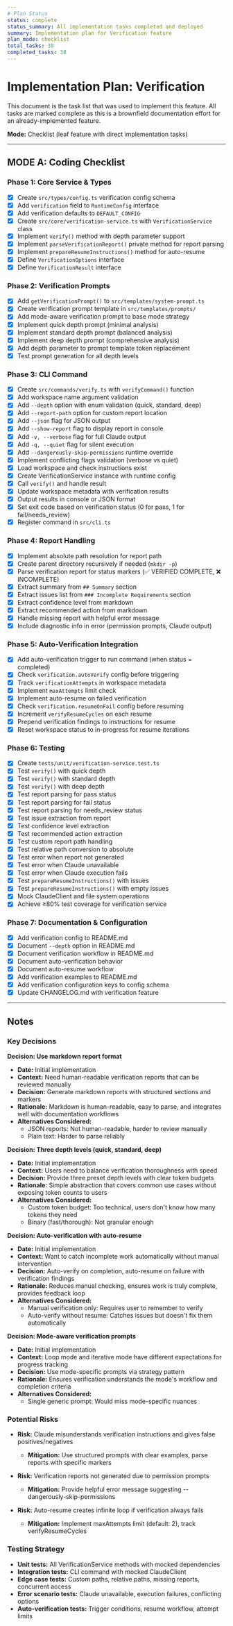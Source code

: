 ```yaml
---
# Plan Status
status: complete
status_summary: All implementation tasks completed and deployed
summary: Implementation plan for Verification feature
plan_mode: checklist
total_tasks: 38
completed_tasks: 38
---
```


# Implementation Plan: Verification

This document is the task list that was used to implement this feature. All tasks are marked complete as this is a brownfield documentation effort for an already-implemented feature.

**Mode:** Checklist (leaf feature with direct implementation tasks)

---

## MODE A: Coding Checklist

### Phase 1: Core Service & Types

- [x] Create `src/types/config.ts` verification config schema
- [x] Add `verification` field to `RuntimeConfig` interface
- [x] Add verification defaults to `DEFAULT_CONFIG`
- [x] Create `src/core/verification-service.ts` with `VerificationService` class
- [x] Implement `verify()` method with depth parameter support
- [x] Implement `parseVerificationReport()` private method for report parsing
- [x] Implement `prepareResumeInstructions()` method for auto-resume
- [x] Define `VerificationOptions` interface
- [x] Define `VerificationResult` interface

### Phase 2: Verification Prompts

- [x] Add `getVerificationPrompt()` to `src/templates/system-prompt.ts`
- [x] Create verification prompt template in `src/templates/prompts/`
- [x] Add mode-aware verification prompt to base mode strategy
- [x] Implement quick depth prompt (minimal analysis)
- [x] Implement standard depth prompt (balanced analysis)
- [x] Implement deep depth prompt (comprehensive analysis)
- [x] Add depth parameter to prompt template token replacement
- [x] Test prompt generation for all depth levels

### Phase 3: CLI Command

- [x] Create `src/commands/verify.ts` with `verifyCommand()` function
- [x] Add workspace name argument validation
- [x] Add `--depth` option with enum validation (quick, standard, deep)
- [x] Add `--report-path` option for custom report location
- [x] Add `--json` flag for JSON output
- [x] Add `--show-report` flag to display report in console
- [x] Add `-v, --verbose` flag for full Claude output
- [x] Add `-q, --quiet` flag for silent execution
- [x] Add `--dangerously-skip-permissions` runtime override
- [x] Implement conflicting flags validation (verbose vs quiet)
- [x] Load workspace and check instructions exist
- [x] Create VerificationService instance with runtime config
- [x] Call `verify()` and handle result
- [x] Update workspace metadata with verification results
- [x] Output results in console or JSON format
- [x] Set exit code based on verification status (0 for pass, 1 for fail/needs_review)
- [x] Register command in `src/cli.ts`

### Phase 4: Report Handling

- [x] Implement absolute path resolution for report path
- [x] Create parent directory recursively if needed (`mkdir -p`)
- [x] Parse verification report for status markers (✅ VERIFIED COMPLETE, ❌ INCOMPLETE)
- [x] Extract summary from `## Summary` section
- [x] Extract issues list from `### Incomplete Requirements` section
- [x] Extract confidence level from markdown
- [x] Extract recommended action from markdown
- [x] Handle missing report with helpful error message
- [x] Include diagnostic info in error (permission prompts, Claude output)

### Phase 5: Auto-Verification Integration

- [x] Add auto-verification trigger to run command (when status = completed)
- [x] Check `verification.autoVerify` config before triggering
- [x] Track `verificationAttempts` in workspace metadata
- [x] Implement `maxAttempts` limit check
- [x] Implement auto-resume on failed verification
- [x] Check `verification.resumeOnFail` config before resuming
- [x] Increment `verifyResumeCycles` on each resume
- [x] Prepend verification findings to instructions for resume
- [x] Reset workspace status to in-progress for resume iterations

### Phase 6: Testing

- [x] Create `tests/unit/verification-service.test.ts`
- [x] Test `verify()` with quick depth
- [x] Test `verify()` with standard depth
- [x] Test `verify()` with deep depth
- [x] Test report parsing for pass status
- [x] Test report parsing for fail status
- [x] Test report parsing for needs_review status
- [x] Test issue extraction from report
- [x] Test confidence level extraction
- [x] Test recommended action extraction
- [x] Test custom report path handling
- [x] Test relative path conversion to absolute
- [x] Test error when report not generated
- [x] Test error when Claude unavailable
- [x] Test error when Claude execution fails
- [x] Test `prepareResumeInstructions()` with issues
- [x] Test `prepareResumeInstructions()` with empty issues
- [x] Mock ClaudeClient and file system operations
- [x] Achieve ≥80% test coverage for verification service

### Phase 7: Documentation & Configuration

- [x] Add verification config to README.md
- [x] Document `--depth` option in README.md
- [x] Document verification workflow in README.md
- [x] Document auto-verification behavior
- [x] Document auto-resume workflow
- [x] Add verification examples to README.md
- [x] Add verification configuration keys to config schema
- [x] Update CHANGELOG.md with verification feature

---

## Notes

### Key Decisions

**Decision: Use markdown report format**

- **Date:** Initial implementation
- **Context:** Need human-readable verification reports that can be reviewed manually
- **Decision:** Generate markdown reports with structured sections and markers
- **Rationale:** Markdown is human-readable, easy to parse, and integrates well with documentation workflows
- **Alternatives Considered:**
  - JSON reports: Not human-readable, harder to review manually
  - Plain text: Harder to parse reliably

**Decision: Three depth levels (quick, standard, deep)**

- **Date:** Initial implementation
- **Context:** Users need to balance verification thoroughness with speed
- **Decision:** Provide three preset depth levels with clear token budgets
- **Rationale:** Simple abstraction that covers common use cases without exposing token counts to users
- **Alternatives Considered:**
  - Custom token budget: Too technical, users don't know how many tokens they need
  - Binary (fast/thorough): Not granular enough

**Decision: Auto-verification with auto-resume**

- **Date:** Initial implementation
- **Context:** Want to catch incomplete work automatically without manual intervention
- **Decision:** Auto-verify on completion, auto-resume on failure with verification findings
- **Rationale:** Reduces manual checking, ensures work is truly complete, provides feedback loop
- **Alternatives Considered:**
  - Manual verification only: Requires user to remember to verify
  - Auto-verify without resume: Catches issues but doesn't fix them automatically

**Decision: Mode-aware verification prompts**

- **Date:** Initial implementation
- **Context:** Loop mode and iterative mode have different expectations for progress tracking
- **Decision:** Use mode-specific prompts via strategy pattern
- **Rationale:** Ensures verification understands the mode's workflow and completion criteria
- **Alternatives Considered:**
  - Single generic prompt: Would miss mode-specific nuances

### Potential Risks

- **Risk:** Claude misunderstands verification instructions and gives false positives/negatives
  - **Mitigation:** Use structured prompts with clear examples, parse reports with specific markers

- **Risk:** Verification reports not generated due to permission prompts
  - **Mitigation:** Provide helpful error message suggesting --dangerously-skip-permissions

- **Risk:** Auto-resume creates infinite loop if verification always fails
  - **Mitigation:** Implement maxAttempts limit (default: 2), track verifyResumeCycles

### Testing Strategy

- **Unit tests:** All VerificationService methods with mocked dependencies
- **Integration tests:** CLI command with mocked ClaudeClient
- **Edge case tests:** Custom paths, relative paths, missing reports, concurrent access
- **Error scenario tests:** Claude unavailable, execution failures, conflicting options
- **Auto-verification tests:** Trigger conditions, resume workflow, attempt limits

